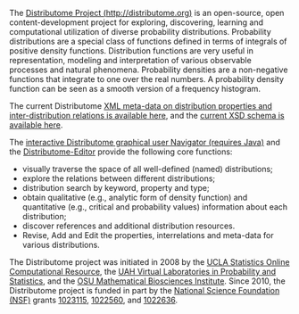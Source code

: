 The [Distributome Project (http://distributome.org)](http://distributome.org/) is an open-source, open content-development project for exploring, discovering, learning and computational utilization of diverse probability distributions. Probability distributions are a special class of functions defined in terms of integrals of positive density functions. Distribution functions are very useful in representation, modeling and interpretation of various observable processes and natural phenomena. Probability densities are a non-negative functions that integrate to one over the real numbers. A probability density function can be seen as a smooth version of a frequency histogram.

The current Distributome [XML meta-data on distribution properties and inter-distribution relations is available here](http://www.socr.ucla.edu/distributome/jars/distributome.xml), and the [current XSD schema is available here](http://www.socr.ucla.edu/distributome/jars/distributome.xsd).

The [interactive Distributome graphical user Navigator (requires Java)](http://www.socr.ucla.edu/distributome/Navigator.html) and the [Distributome-Editor](http://www.socr.ucla.edu/distributome/DistributomeEditor.html) provide the following core functions:
  * visually traverse the space of all well-defined (named) distributions;
  * explore the relations between different distributions;
  * distribution search by keyword, property and type;
  * obtain qualitative (e.g., analytic form of density function) and quantitative (e.g., critical and probability values) information about each distribution;
  * discover  references and additional distribution resources.
  * Revise, Add and Edit the properties, interrelations and meta-data for various distributions.

The Distributome project was initiated in 2008 by the [UCLA Statistics Online Computational Resource](http://www.socr.ucla.edu/), the [UAH Virtual Laboratories in Probability and Statistics](http://www.math.uah.edu/stat/), and the [OSU Mathematical Biosciences Institute](http://mbi.osu.edu/). Since 2010, the Distributome project is funded in part by the [National Science Foundation (NSF)](http://www.nsf.gov) grants [1023115](http://www.nsf.gov/awardsearch/showAward.do?AwardNumber=1023115), [1022560](http://www.nsf.gov/awardsearch/showAward.do?AwardNumber=1022560), and [1022636](http://www.nsf.gov/awardsearch/showAward.do?AwardNumber=1022636).
